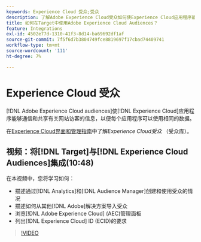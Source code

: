 ```yaml
---
keywords: Experience Cloud 受众;受众
description: 了解Adobe Experience Cloud受众如何使Experience Cloud应用程序能够与其他Adobe应用程序传输和共享有关网站访客的信息。
title: 如何在Target中使用Adobe Experience Cloud Audiences？
feature: Integrations
exl-id: 4502e77d-1310-41f3-8d14-ba69692df1af
source-git-commit: 7f5f6d7b3804749fce8819697f17cbad74409741
workflow-type: tm+mt
source-wordcount: '111'
ht-degree: 7%

---
```


# Experience Cloud 受众

[!DNL Adobe Experience Cloud audiences]使[!DNL Experience Cloud]应用程序能够通信和共享有关网站访客的信息，以便每个应用程序可以使用相同的数据。

在[Experience Cloud界面和管理指南](https://experienceleague.adobe.com/docs/core-services/interface/audiences/audience-library.html?lang=zh-Hans&?lang=zh-Hans)中了解&#x200B;*Experience Cloud受众* （受众库）。

## 视频：将[!DNL Target]与[!DNL Experience Cloud Audiences]集成(10:48)

在本视频中，您将学习如何：

* 描述通过[!DNL Analytics]和[!DNL Audience Manager]创建和使用受众的情况
* 描述如何从其他[!DNL Adobe]解决方案导入受众
* 浏览[!DNL Adobe Experience Cloud] (AEC)管理面板
* 列出[!DNL Experience Cloud] ID (ECID)的要求

>[!VIDEO](https://video.tv.adobe.com/v/35152)
